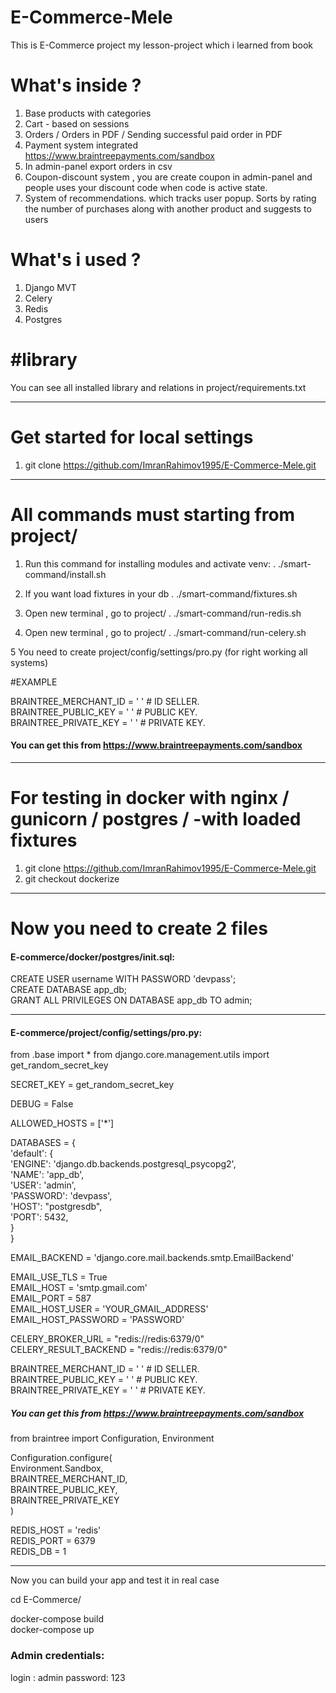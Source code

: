 # E-Commerce-Mele

This is E-Commerce project my lesson-project which i learned from  book 

# What's inside ?

1. Base products with categories
2. Cart - based on sessions
3. Orders / Orders in PDF / Sending successful paid order in PDF
4. Payment system integrated https://www.braintreepayments.com/sandbox
5. In admin-panel export orders in csv
6. Coupon-discount system , you are create coupon in admin-panel and people uses your discount code when code is active state.
7. System of recommendations. which tracks user popup. 
   Sorts by rating the number of purchases along with another product and suggests to users


# What's i used ?

1. Django MVT
2. Celery
3. Redis
4. Postgres

# #library
You can see all installed library and relations in project/requirements.txt

_________________________________________________________________________________
# Get started for local settings

1. git clone https://github.com/ImranRahimov1995/E-Commerce-Mele.git
_________________________________________________________________________________

# All commands must starting from project/

1. Run this command for installing modules and activate venv:
. ./smart-command/install.sh

2. If you want load fixtures in your db
. ./smart-command/fixtures.sh

3. Open new terminal , go to project/
. ./smart-command/run-redis.sh

4. Open new terminal , go to project/
. ./smart-command/run-celery.sh

5 You need to create project/config/settings/pro.py (for right working all systems)

#EXAMPLE 

BRAINTREE_MERCHANT_ID = ' '     # ID SELLER. \
BRAINTREE_PUBLIC_KEY = ' '      # PUBLIC KEY. \
BRAINTREE_PRIVATE_KEY = ' '     # PRIVATE KEY. 

#### You can get this from https://www.braintreepayments.com/sandbox

_________________________________________________________________________________
# For testing in docker with nginx / gunicorn / postgres / -with loaded fixtures


1. git clone https://github.com/ImranRahimov1995/E-Commerce-Mele.git
2. git checkout dockerize

_________________________________________________________________________________
# Now you need to create 2 files

#### E-commerce/docker/postgres/init.sql:


CREATE USER username WITH PASSWORD 'devpass'; \
CREATE DATABASE app_db; \
GRANT ALL PRIVILEGES ON DATABASE app_db TO admin;

________________________________________________________
#### E-commerce/project/config/settings/pro.py:


from .base import *
from django.core.management.utils import get_random_secret_key

SECRET_KEY = get_random_secret_key

DEBUG = False

ALLOWED_HOSTS = ['*']

DATABASES = { \
    'default': { \
        'ENGINE': 'django.db.backends.postgresql_psycopg2', \
        'NAME': 'app_db', \
        'USER': 'admin', \
        'PASSWORD': 'devpass', \
        'HOST': "postgresdb", \
        'PORT': 5432, \
    } \
} 

EMAIL_BACKEND = 'django.core.mail.backends.smtp.EmailBackend'


EMAIL_USE_TLS = True \
EMAIL_HOST = 'smtp.gmail.com' \
EMAIL_PORT = 587 \
EMAIL_HOST_USER = 'YOUR_GMAIL_ADDRESS' \
EMAIL_HOST_PASSWORD = 'PASSWORD'


CELERY_BROKER_URL = "redis://redis:6379/0" \
CELERY_RESULT_BACKEND = "redis://redis:6379/0" 


BRAINTREE_MERCHANT_ID = ' '     # ID SELLER. \
BRAINTREE_PUBLIC_KEY = ' '      # PUBLIC KEY. \
BRAINTREE_PRIVATE_KEY = ' '     # PRIVATE KEY. 

##### You can get this from https://www.braintreepayments.com/sandbox



from braintree import Configuration, Environment

Configuration.configure( \
        Environment.Sandbox, \
            BRAINTREE_MERCHANT_ID, \
            BRAINTREE_PUBLIC_KEY, \
            BRAINTREE_PRIVATE_KEY \
    ) 


REDIS_HOST = 'redis' \
REDIS_PORT = 6379 \
REDIS_DB = 1 

________________________________________________________
Now you can build your app and test it in real case

cd E-Commerce/

docker-compose build \
docker-compose up 

### Admin credentials:
login : admin
password: 123
